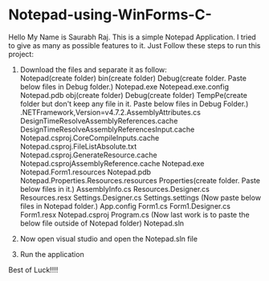 # Notepad-using-WinForms-C-

Hello My Name is Saurabh Raj.
This is a simple Notepad Application. I tried to give as many as possible features to it.
Just Follow these steps to run this project:
1. Download the files and separate it as follow:  
    Notepad(create folder)
        bin(create folder)
          Debug(create folder. Paste below files in Debug folder.)
            Notepad.exe
            Notepead.exe.config
            Notepad.pdb
        obj(create folder)
          Debug(create folder)
            TempPe(create folder but don't keep any file in it. Paste below files in Debug Folder.)
            .NETFramework,Version=v4.7.2.AssemblyAttributes.cs
            DesignTimeResolveAssemblyReferences.cache
            DesignTimeResolveAssemblyReferencesInput.cache
            Notepad.csproj.CoreCompileInputs.cache
            Notepad.csproj.FileListAbsolute.txt
            Notepad.csproj.GenerateResource.cache
            Notepad.csprojAssemblyReference.cache
            Notepad.exe
            Notepad.Form1.resources
            Notepad.pdb
            Notepad.Properties.Resources.resources
         Properties(create folder. Paste below files in it.)
          AssemblyInfo.cs
          Resources.Designer.cs
          Resources.resx
          Settings.Designer.cs
          Settings.settings
         (Now paste below files in Notepad folder.)
         App.config
         Form1.cs
         Form1.Designer.cs
         Form1.resx
         Notepad.csproj
         Program.cs
      (Now last work is to paste the below file outside of Notepad folder)
      Notepad.sln
      
      
2. Now open visual studio and open the Notepad.sln file
3. Run the application


Best of Luck!!!!

          
            
